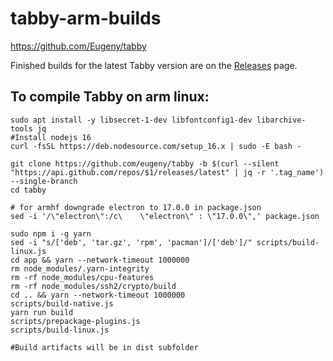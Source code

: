 # tabby-arm-builds
https://github.com/Eugeny/tabby

Finished builds for the latest Tabby version are on the [Releases](https://github.com/Jai-JAP/tabby-arm-builds/releases) page.

## To compile Tabby on arm linux:
```
sudo apt install -y libsecret-1-dev libfontconfig1-dev libarchive-tools jq
#Install nodejs 16
curl -fsSL https://deb.nodesource.com/setup_16.x | sudo -E bash -

git clone https://github.com/eugeny/tabby -b $(curl --silent "https://api.github.com/repos/$1/releases/latest" | jq -r '.tag_name') --single-branch
cd tabby

# for armhf downgrade electron to 17.0.0 in package.json
sed -i '/\"electron\":/c\    \"electron\" : \"17.0.0\",' package.json

sudo npm i -g yarn
sed -i "s/['deb', 'tar.gz', 'rpm', 'pacman']/['deb']/" scripts/build-linux.js
cd app && yarn --network-timeout 1000000
rm node_modules/.yarn-integrity
rm -rf node_modules/cpu-features
rm -rf node_modules/ssh2/crypto/build  
cd .. && yarn --network-timeout 1000000
scripts/build-native.js
yarn run build
scripts/prepackage-plugins.js
scripts/build-linux.js

#Build artifacts will be in dist subfolder
```
